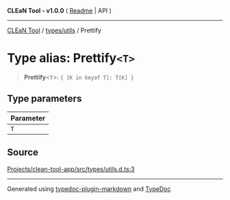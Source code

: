 **CLEaN Tool - v1.0.0** ( [Readme](../../../README.md) \| API )

***

[CLEaN Tool](../../../modules.md) / [types/utils](../README.md) / Prettify

# Type alias: Prettify`<T>`

> **Prettify**\<`T`\>: `{ [K in keyof T]: T[K] }`

## Type parameters

| Parameter |
| :------ |
| `T` |

## Source

[Projects/clean-tool-app/src/types/utils.d.ts:3](https://github.com/yuckyh/clean-tool-app/)

***

Generated using [typedoc-plugin-markdown](https://www.npmjs.com/package/typedoc-plugin-markdown) and [TypeDoc](https://typedoc.org/)
